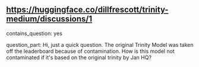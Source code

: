 ## https://huggingface.co/dillfrescott/trinity-medium/discussions/1

contains_question: yes

question_part: Hi, just a quick question. The original Trinity Model was taken off the leaderboard because of contamination. How is this model not contaminated if it's based on the original trinity by Jan HQ?